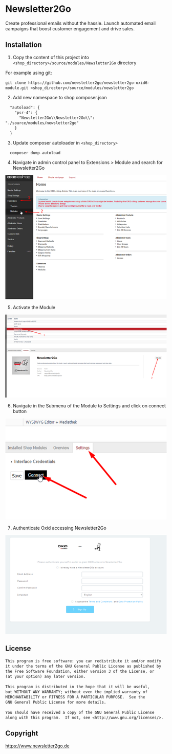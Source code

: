 # Newsletter2Go

Create professional emails without the hassle. Launch automated email campaigns that boost customer engagement and drive sales.

## Installation
1. Copy the content of this project into `<shop_directory>/source/modules/Newsletter2Go` directory

For example using git:

    git clone https://github.com/newsletter2go/newsletter2go-oxid6-module.git <shop_directory>/source/modules/newsletter2go

2. Add new namespace to shop composer.json

```
  "autoload": {
    "psr-4": {
      "Newsletter2Go\\Newsletter2Go\\": "./source/modules/newsletter2go"
    }
  }
```

3. Update composer autoloader in `<shop_directory>`
```
  composer dump-autoload
```

4. Navigate in admin control panel to Extensions > Module and search for Newsletter2Go

![Modules](./screenshots/Modules.png)


5. Activate the Module

![Activate Module](./screenshots/Activate-Module.png "Activate Module")

6. Navigate in the Submenu of the Module to Settings and click on connect button

![Module Settings](./screenshots/Module-Settings.png "Module Settings")

7. Authenticate Oxid accessing Newsletter2Go

![Authenticate Oxid](./screenshots/Authenticate.png "Authenticate Oxid")

## License
    This program is free software: you can redistribute it and/or modify
    it under the terms of the GNU General Public License as published by
    the Free Software Foundation, either version 3 of the License, or
    (at your option) any later version.

    This program is distributed in the hope that it will be useful,
    but WITHOUT ANY WARRANTY; without even the implied warranty of
    MERCHANTABILITY or FITNESS FOR A PARTICULAR PURPOSE.  See the
    GNU General Public License for more details.

    You should have received a copy of the GNU General Public License
    along with this program.  If not, see <http://www.gnu.org/licenses/>.


## Copyright
https://www.newsletter2go.de
